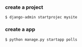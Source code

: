 ### create a project 
```shell
$ django-admin startprojec mysite 
```
### create a app
```shell
$ python manage.py startapp polls
```